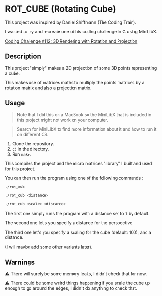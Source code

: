 # ROT_CUBE (Rotating Cube)

This project was inspired by Daniel Shiffmann (The Coding Train).

I wanted to try and recreate one of his coding challenge in C using MiniLibX.

[Coding Challenge #112: 3D Rendering with Rotation and Projection](https://youtu.be/p4Iz0XJY-Qk)

## Description

This project "simply" makes a 2D projection of some 3D points representing a cube.

This makes use of matrices maths to multiply the points matrices by a rotation matrix and also a projection matrix.

## Usage

> Note that I did this on a MacBook so the MiniLibX that is included in this project might not work on your computer.

> Search for MiniLibX to find more information about it and how to run it on different OS.

1. Clone the repository.
1. ```cd``` in the directory.
1. Run ```make```.

This compiles the project and the micro matrices "library" I built and used for this project.

You can then run the program using one of the following commands :

```sh
./rot_cub

./rot_cub <distance>

./rot_cub <scale> <distance>
```

The first one simply runs the program with a distance set to ```1``` by default.

The second one let's you specify a distance for the perspective.

The third one let's you specify a scaling for the cube (default: 100), and a distance.

(I will maybe add some other variants later).

## Warnings

:warning: There will surely be some memory leaks, I didn't check that for now.

:warning: There could be some weird things happening if you scale the cube up enough to go around the edges, I didn't do anything to check that.
